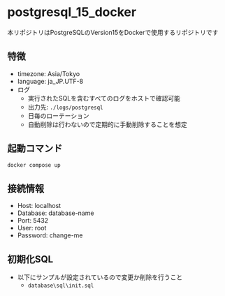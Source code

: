 # postgresql_15_docker

本リポジトリはPostgreSQLのVersion15をDockerで使用するリポジトリです

## 特徴

- timezone: Asia/Tokyo
- language: ja_JP.UTF-8
- ログ
  - 実行されたSQLを含むすべてのログをホストで確認可能
  - 出力先: `./logs/postgresql`
  - 日毎のローテーション
  - 自動削除は行わないので定期的に手動削除することを想定

## 起動コマンド

```bash
docker compose up
```

## 接続情報
- Host: localhost
- Database: database-name
- Port: 5432
- User: root
- Password: change-me

## 初期化SQL

- 以下にサンプルが設定されているので変更か削除を行うこと
  - `database\sql\init.sql` 
